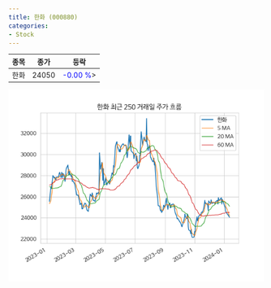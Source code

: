 ```yaml
---
title: 한화 (000880)
categories:
- Stock
---
```


|종목|종가|등락|
|----|----|----|
|한화|24050|<span style="color: blue">-0.00 %</span>>|

<!-- more -->

![000880](/assets/images/stock/000880.png)